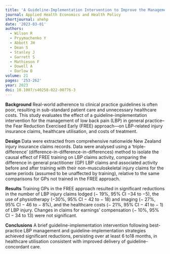 ```yaml
---
title: 'A Guideline-Implementation Intervention to Improve the Management of Low Back Pain in Primary Care: A Difference-in-Difference-in-Differences Analysis'
journal: Applied Health Economics and Health Policy
shortjournal: ahehp
date: '2023-03-01'
authors:
  - Wilson R
  - Pryymachenko Y
  - Abbott JH
  - Dean S
  - Stanley J
  - Garrett S
  - Mathieson F
  - Dowell A
  - Darlow B
volume: 21
pages: '253-262'
year: 2023
doi: 10.1007/s40258-022-00776-3
---
```

**Background**
Real-world adherence to clinical practice guidelines is often poor, resulting in sub-standard patient care and unnecessary healthcare costs. This study evaluates the effect of a guideline-implementation intervention for the management of low back pain (LBP) in general practice–the Fear Reduction Exercised Early (FREE) approach—on LBP-related injury insurance claims, healthcare utilisation, and costs of treatment.

**Design**
Data were extracted from comprehensive nationwide New Zealand injury insurance claims records. Data were analysed using a ‘triple-difference’ (difference-in-difference-in-differences) method to isolate the causal effect of FREE training on LBP claims activity, comparing the difference in general practitioner (GP) LBP claims and associated activity before and after training with their non-musculoskeletal injury claims for the same periods (assumed to be unaffected by training), relative to the same comparisons for GPs not trained in the FREE approach.

**Results**
Training GPs in the FREE approach resulted in significant reductions in the number of LBP injury claims lodged (− 19%, 95% CI −34 to −5), the use of physiotherapy (−30%, 95% CI − 42 to − 18) and imaging (− 27%, 95% CI − 46 to − 8%), and the healthcare costs (− 21%, 95% CI − 41 to − 1) of LBP injury. Changes in claims for earnings’ compensation (− 10%, 95% CI − 34 to 13) were not significant.

**Conclusions**
A brief guideline-implementation intervention following best-practice LBP management and guideline-implementation strategies achieved significant reductions, persisting over at least 6 to18 months, in healthcare utilisation consistent with improved delivery of guideline-concordant care.
